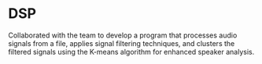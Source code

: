 # DSP
Collaborated with the team to develop a program that processes audio signals from a file, applies signal filtering techniques, and
clusters the filtered signals using the K-means algorithm for enhanced speaker analysis.
